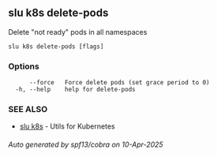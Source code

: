 ## slu k8s delete-pods

Delete "not ready" pods in all namespaces

```
slu k8s delete-pods [flags]
```

### Options

```
      --force   Force delete pods (set grace period to 0)
  -h, --help    help for delete-pods
```

### SEE ALSO

* [slu k8s](slu_k8s.md)	 - Utils for Kubernetes

###### Auto generated by spf13/cobra on 10-Apr-2025
